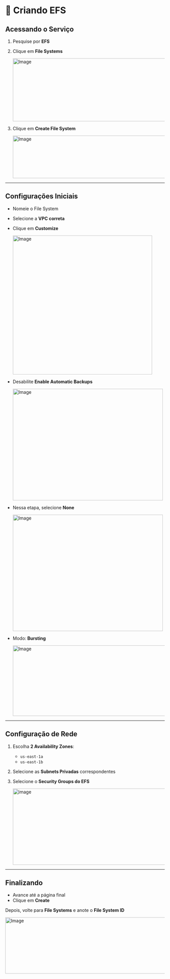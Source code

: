 # 📂 Criando EFS

## Acessando o Serviço

1. Pesquise por **EFS**  
2. Clique em **File Systems**  

   <img width="719" height="198" alt="Image" src="https://github.com/user-attachments/assets/b96c1a38-e7b0-4021-8d9f-1f595233dfd0" />


3. Clique em **Create File System**  

   <img width="494" height="134" alt="Image" src="https://github.com/user-attachments/assets/8095b0a9-f07f-461e-8b5a-3081f78a8959" />

---

## Configurações Iniciais
- Nomeie o File System  
- Selecione a **VPC correta**  
- Clique em **Customize**  

   <img width="440" height="437" alt="Image" src="https://github.com/user-attachments/assets/02121803-a77b-47c7-a59a-b800553adac0" />

- Desabilite **Enable Automatic Backups**  

   <img width="474" height="351" alt="Image" src="https://github.com/user-attachments/assets/999a69fe-24bb-400f-b297-841328a555a0" />

- Nessa etapa, selecione **None**  

   <img width="474" height="366" alt="Image" src="https://github.com/user-attachments/assets/eb8ddf17-6c98-4d23-bbc3-a724a141e2ce" />

- Modo: **Bursting**  

   <img width="487" height="222" alt="Image" src="https://github.com/user-attachments/assets/3e8cffd0-bb7f-483d-a66d-fcedb9ff6c0b" />

---

## Configuração de Rede
1. Escolha **2 Availability Zones**:  
   - `us-east-1a`  
   - `us-east-1b`  

2. Selecione as **Subnets Privadas** correspondentes  
3. Selecione o **Security Groups do EFS**
   
   <img width="650" height="240" alt="image" src="https://github.com/user-attachments/assets/ffff7835-5b8e-40f5-8176-3443569f365a" />
  

---

## Finalizando
- Avance até a página final  
- Clique em **Create**  

Depois, volte para **File Systems** e anote o **File System ID**  

<img width="770" height="177" alt="Image" src="https://github.com/user-attachments/assets/003f1740-43a9-4359-a111-22880e8ab1c0" />












